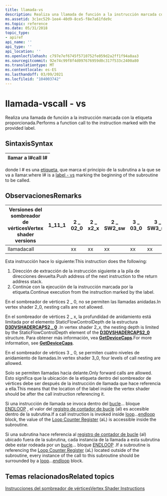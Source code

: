 ```yaml
---
title: llamada-vs
description: Realiza una llamada de función a la instrucción marcada con la etiqueta proporcionada. | llamada-vs
ms.assetid: 3c1ec529-1ee4-40d9-8ce5-f8e7a61fde9c
ms.topic: reference
ms.date: 05/31/2018
topic_type:
- apiref
api_name: ''
api_type: ''
api_location: ''
ms.openlocfilehash: c797e7ef6745f5710752fe059d2a2ff1f94a8aa3
ms.sourcegitcommit: 92e74c99f8f4d097676959d0c317f533c2400a80
ms.translationtype: MT
ms.contentlocale: es-ES
ms.lasthandoff: 03/09/2021
ms.locfileid: "104003742"
---
```

# <a name="call---vs"></a><span data-ttu-id="937c2-104">llamada-vs</span><span class="sxs-lookup"><span data-stu-id="937c2-104">call - vs</span></span>

<span data-ttu-id="937c2-105">Realiza una llamada de función a la instrucción marcada con la etiqueta proporcionada.</span><span class="sxs-lookup"><span data-stu-id="937c2-105">Performs a function call to the instruction marked with the provided label.</span></span>

## <a name="syntax"></a><span data-ttu-id="937c2-106">Sintaxis</span><span class="sxs-lookup"><span data-stu-id="937c2-106">Syntax</span></span>



| <span data-ttu-id="937c2-107">llamar a l\#</span><span class="sxs-lookup"><span data-stu-id="937c2-107">call l\#</span></span> |
|----------|



 

<span data-ttu-id="937c2-108">donde l \# es una [etiqueta,](label---vs.md) que marca el principio de la subrutina a la que se va a llamar.</span><span class="sxs-lookup"><span data-stu-id="937c2-108">where l\# is a [label - vs](label---vs.md) marking the beginning of the subroutine to be called.</span></span>

## <a name="remarks"></a><span data-ttu-id="937c2-109">Observaciones</span><span class="sxs-lookup"><span data-stu-id="937c2-109">Remarks</span></span>



| <span data-ttu-id="937c2-110">Versiones del sombreador de vértices</span><span class="sxs-lookup"><span data-stu-id="937c2-110">Vertex shader versions</span></span> | <span data-ttu-id="937c2-111">1\_1</span><span class="sxs-lookup"><span data-stu-id="937c2-111">1\_1</span></span> | <span data-ttu-id="937c2-112">2 \_ 0</span><span class="sxs-lookup"><span data-stu-id="937c2-112">2\_0</span></span> | <span data-ttu-id="937c2-113">2 \_ x</span><span class="sxs-lookup"><span data-stu-id="937c2-113">2\_x</span></span> | <span data-ttu-id="937c2-114">2 \_ SW</span><span class="sxs-lookup"><span data-stu-id="937c2-114">2\_sw</span></span> | <span data-ttu-id="937c2-115">3 \_ 0</span><span class="sxs-lookup"><span data-stu-id="937c2-115">3\_0</span></span> | <span data-ttu-id="937c2-116">3 \_ SW</span><span class="sxs-lookup"><span data-stu-id="937c2-116">3\_sw</span></span> |
|------------------------|------|------|------|-------|------|-------|
| <span data-ttu-id="937c2-117">llamada</span><span class="sxs-lookup"><span data-stu-id="937c2-117">call</span></span>                   |      | <span data-ttu-id="937c2-118">x</span><span class="sxs-lookup"><span data-stu-id="937c2-118">x</span></span>    | <span data-ttu-id="937c2-119">x</span><span class="sxs-lookup"><span data-stu-id="937c2-119">x</span></span>    | <span data-ttu-id="937c2-120">x</span><span class="sxs-lookup"><span data-stu-id="937c2-120">x</span></span>     | <span data-ttu-id="937c2-121">x</span><span class="sxs-lookup"><span data-stu-id="937c2-121">x</span></span>    | <span data-ttu-id="937c2-122">x</span><span class="sxs-lookup"><span data-stu-id="937c2-122">x</span></span>     |



 

<span data-ttu-id="937c2-123">Esta instrucción hace lo siguiente:</span><span class="sxs-lookup"><span data-stu-id="937c2-123">This instruction does the following:</span></span>

1.  <span data-ttu-id="937c2-124">Dirección de extracción de la instrucción siguiente a la pila de direcciones devuelta.</span><span class="sxs-lookup"><span data-stu-id="937c2-124">Push address of the next instruction to the return address stack.</span></span>
2.  <span data-ttu-id="937c2-125">Continúe con la ejecución de la instrucción marcada por la etiqueta.</span><span class="sxs-lookup"><span data-stu-id="937c2-125">Continue execution from the instruction marked by the label.</span></span>

<span data-ttu-id="937c2-126">En el sombreador de vértices 2 \_ 0, no se permiten las llamadas anidadas.</span><span class="sxs-lookup"><span data-stu-id="937c2-126">In vertex shader 2\_0, nesting calls are not allowed.</span></span>

<span data-ttu-id="937c2-127">En el sombreador de vértices 2 \_ x, la profundidad de anidamiento está limitada por el elemento StaticFlowControlDepth de la estructura [**D3DVSHADERCAPS2 \_ 0**](/windows/desktop/api/d3d9caps/ns-d3d9caps-d3dvshadercaps2_0) .</span><span class="sxs-lookup"><span data-stu-id="937c2-127">In vertex shader 2\_x, the nesting depth is limited by the StaticFlowControlDepth element of the [**D3DVSHADERCAPS2\_0**](/windows/desktop/api/d3d9caps/ns-d3d9caps-d3dvshadercaps2_0) structure.</span></span> <span data-ttu-id="937c2-128">Para obtener más información, vea [**GetDeviceCaps**](/windows/desktop/api/d3d9/nf-d3d9-idirect3d9-getdevicecaps).</span><span class="sxs-lookup"><span data-stu-id="937c2-128">For more information, see [**GetDeviceCaps**](/windows/desktop/api/d3d9/nf-d3d9-idirect3d9-getdevicecaps).</span></span>

<span data-ttu-id="937c2-129">En el sombreador de vértices 3 \_ 0, se permiten cuatro niveles de anidamiento de llamadas.</span><span class="sxs-lookup"><span data-stu-id="937c2-129">In vertex shader 3\_0, four levels of call nesting are allowed.</span></span>

<span data-ttu-id="937c2-130">Solo se permiten llamadas hacia delante.</span><span class="sxs-lookup"><span data-stu-id="937c2-130">Only forward calls are allowed.</span></span> <span data-ttu-id="937c2-131">Esto significa que la ubicación de la etiqueta dentro del sombreador de vértices debe ser después de la instrucción de llamada que hace referencia a ella.</span><span class="sxs-lookup"><span data-stu-id="937c2-131">This means that the location of the label inside the vertex shader should be after the call instruction referencing it.</span></span>

<span data-ttu-id="937c2-132">Si una instrucción de llamada se invoca dentro del [bucle](loop---vs.md)... bloque [ENDLOOP](endloop---vs.md) , el valor del [registro de contador de bucle](dx9-graphics-reference-asm-vs-registers-loop-counter.md) (al) es accesible dentro de la subrutina.</span><span class="sxs-lookup"><span data-stu-id="937c2-132">If a call instruction is invoked inside [loop](loop---vs.md)...[endloop](endloop---vs.md) block, the value of the [Loop Counter Register](dx9-graphics-reference-asm-vs-registers-loop-counter.md) (aL) is accessible inside the subroutine.</span></span>

<span data-ttu-id="937c2-133">Si una subrutina hace referencia al [registro de contador de bucle](dx9-graphics-reference-asm-vs-registers-loop-counter.md) (al) ubicado fuera de la subrutina, cada instancia de la llamada a esta subrutina debe estar rodeada por un [bucle](loop---vs.md)... bloque [ENDLOOP](endloop---vs.md) .</span><span class="sxs-lookup"><span data-stu-id="937c2-133">If a subroutine is referencing the [Loop Counter Register](dx9-graphics-reference-asm-vs-registers-loop-counter.md) (aL) located outside of the subroutine, every instance of the call to this subroutine should be surrounded by a [loop](loop---vs.md)...[endloop](endloop---vs.md) block.</span></span>

## <a name="related-topics"></a><span data-ttu-id="937c2-134">Temas relacionados</span><span class="sxs-lookup"><span data-stu-id="937c2-134">Related topics</span></span>

<dl> <dt>

[<span data-ttu-id="937c2-135">Instrucciones del sombreador de vértices</span><span class="sxs-lookup"><span data-stu-id="937c2-135">Vertex Shader Instructions</span></span>](dx9-graphics-reference-asm-vs-instructions.md)
</dt> </dl>

 

 
